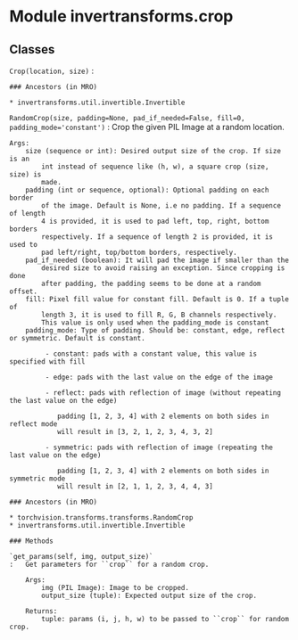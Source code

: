 Module invertransforms.crop
===========================

Classes
-------

`Crop(location, size)`
:   

    ### Ancestors (in MRO)

    * invertransforms.util.invertible.Invertible

`RandomCrop(size, padding=None, pad_if_needed=False, fill=0, padding_mode='constant')`
:   Crop the given PIL Image at a random location.
    
    Args:
        size (sequence or int): Desired output size of the crop. If size is an
            int instead of sequence like (h, w), a square crop (size, size) is
            made.
        padding (int or sequence, optional): Optional padding on each border
            of the image. Default is None, i.e no padding. If a sequence of length
            4 is provided, it is used to pad left, top, right, bottom borders
            respectively. If a sequence of length 2 is provided, it is used to
            pad left/right, top/bottom borders, respectively.
        pad_if_needed (boolean): It will pad the image if smaller than the
            desired size to avoid raising an exception. Since cropping is done
            after padding, the padding seems to be done at a random offset.
        fill: Pixel fill value for constant fill. Default is 0. If a tuple of
            length 3, it is used to fill R, G, B channels respectively.
            This value is only used when the padding_mode is constant
        padding_mode: Type of padding. Should be: constant, edge, reflect or symmetric. Default is constant.
    
             - constant: pads with a constant value, this value is specified with fill
    
             - edge: pads with the last value on the edge of the image
    
             - reflect: pads with reflection of image (without repeating the last value on the edge)
    
                padding [1, 2, 3, 4] with 2 elements on both sides in reflect mode
                will result in [3, 2, 1, 2, 3, 4, 3, 2]
    
             - symmetric: pads with reflection of image (repeating the last value on the edge)
    
                padding [1, 2, 3, 4] with 2 elements on both sides in symmetric mode
                will result in [2, 1, 1, 2, 3, 4, 4, 3]

    ### Ancestors (in MRO)

    * torchvision.transforms.transforms.RandomCrop
    * invertransforms.util.invertible.Invertible

    ### Methods

    `get_params(self, img, output_size)`
    :   Get parameters for ``crop`` for a random crop.
        
        Args:
            img (PIL Image): Image to be cropped.
            output_size (tuple): Expected output size of the crop.
        
        Returns:
            tuple: params (i, j, h, w) to be passed to ``crop`` for random crop.